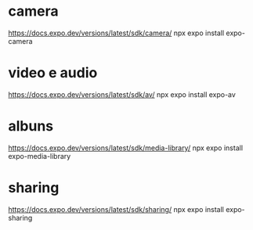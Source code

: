 # camera

https://docs.expo.dev/versions/latest/sdk/camera/
npx expo install expo-camera

# video e audio

https://docs.expo.dev/versions/latest/sdk/av/
npx expo install expo-av

# albuns

https://docs.expo.dev/versions/latest/sdk/media-library/
npx expo install expo-media-library

# sharing
https://docs.expo.dev/versions/latest/sdk/sharing/
npx expo install expo-sharing
